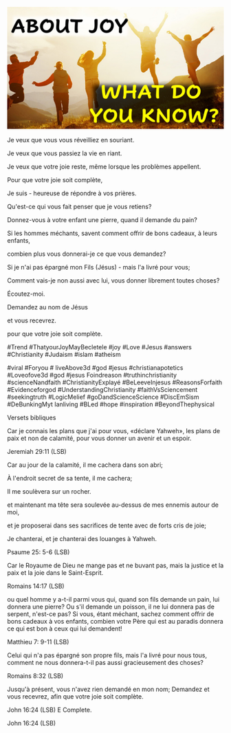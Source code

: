 ![Video cover image](../cover.jpg "cover photo")

Je veux que vous vous réveilliez en souriant.

Je veux que vous passiez la vie en riant.

Je veux que votre joie reste, même lorsque les problèmes appellent.

Pour que votre joie soit complète,

Je suis - heureuse de répondre à vos prières.

Qu'est-ce qui vous fait penser que je vous retiens?

Donnez-vous à votre enfant une pierre, quand il demande du pain?

Si les hommes méchants, savent comment offrir de bons cadeaux, à leurs enfants,

combien plus vous donnerai-je ce que vous demandez?

Si je n'ai pas épargné mon Fils (Jésus) - mais l'a livré pour vous;

Comment vais-je non aussi avec lui, vous donner librement toutes choses?

Écoutez-moi.

Demandez au nom de Jésus

et vous recevrez.

pour que votre joie soit complète.

#Trend #ThatyourJoyMayBecletele #joy #Love #Jesus #answers #Christianity #Judaism #islam #atheism

#viral #Foryou # liveAbove3d #god #jesus #christianapotetics #Loveofove3d #god #jesus Foindreason #truthinchristianity #scienceNandfaith #ChristianityExplayé #BeLeeveInjesus #ReasonsForfaith #Evidenceforgod #UnderstandingChristianity #faithVsSciencement #seekingtruth #LogicMelief #goDandScienceScience #DiscEmSism #DeBunkingMyt Ianliving #BLed #hope #inspiration #BeyondThephysical

Versets bibliques

Car je connais les plans que j'ai pour vous, «déclare Yahweh», les plans de paix et non de calamité, pour vous donner un avenir et un espoir.

Jeremiah 29:11 (LSB)

Car au jour de la calamité, il me cachera dans son abri;

À l'endroit secret de sa tente, il me cachera;

Il me soulèvera sur un rocher.

et maintenant ma tête sera soulevée au-dessus de mes ennemis autour de moi,

et je proposerai dans ses sacrifices de tente avec de forts cris de joie;

Je chanterai, et je chanterai des louanges à Yahweh.

Psaume 25: 5-6 (LSB)

Car le Royaume de Dieu ne mange pas et ne buvant pas, mais la justice et la paix et la joie dans le Saint-Esprit.

Romains 14:17 (LSB)

ou quel homme y a-t-il parmi vous qui, quand son fils demande un pain, lui donnera une pierre? Ou s'il demande un poisson, il ne lui donnera pas de serpent, n'est-ce pas? Si vous, étant méchant, sachez comment offrir de bons cadeaux à vos enfants, combien votre Père qui est au paradis donnera ce qui est bon à ceux qui lui demandent!

Matthieu 7: 9-11 (LSB)

Celui qui n'a pas épargné son propre fils, mais l'a livré pour nous tous, comment ne nous donnera-t-il pas aussi gracieusement des choses?

Romains 8:32 (LSB)

Jusqu'à présent, vous n'avez rien demandé en mon nom; Demandez et vous recevrez, afin que votre joie soit complète.

John 16:24 (LSB) E Complete.

John 16:24 (LSB)